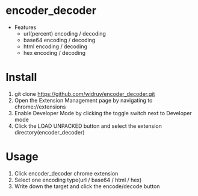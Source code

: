 # encoder_decoder
- Features
  - url(percent) encoding / decoding
  - base64 encoding / decoding
  - html encoding / decoding
  - hex encoding / decoding

Install
===============================
1. git clone https://github.com/widruv/encoder_decoder.git
2. Open the Extension Management page by navigating to chrome://extensions
3. Enable Developer Mode by clicking the toggle switch next to Developer mode
4. Click the LOAD UNPACKED button and select the extension directory(encoder_decoder)

Usage
===============================
1. Click encoder_decoder chrome extension
2. Select one encoding type(url / base64 / html / hex)
3. Write down the target and click the encode/decode button
